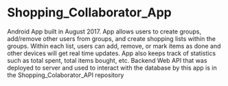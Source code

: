 # Shopping_Collaborator_App
Android App built in August 2017. App allows users to create groups, add/remove other users from groups, and create shopping lists within the groups. Within each list, users can add, remove, or mark items as done and other devices will get real time updates. App also keeps track of statistics such as total spent, total items bought, etc. Backend Web API that was deployed to server and used to interact with the database by this app is in the Shopping_Colaborator_API repository
